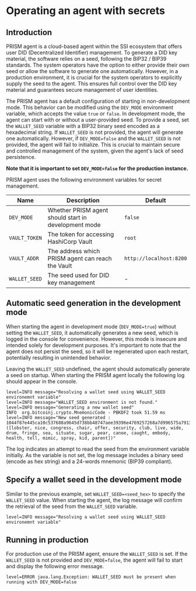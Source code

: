# Operating an agent with secrets

## Introduction

PRISM agent is a cloud-based agent within the SSI ecosystem that offers user
DID (Decentralized Identifier) management. To generate a DID key material,
the software relies on a seed, following the BIP32 / BIP39 standards.
The system operators have the option to either provide their own seed or
allow the software to generate one automatically. However, in a production environment,
it is crucial for the system operators to explicitly supply the seed to the agent.
This ensures full control over the DID key material and guarantees secure management of user identities.

The PRISM agent has a default configuration of starting in non-development mode.
This behavior can be modified using the `DEV_MODE` environment variable,
which accepts the value `true` or `false`.
In development mode, the agent can start with or without a user-provided seed.
To provide a seed, set the `WALLET_SEED` variable with a
BIP32 binary seed encoded as a hexadecimal string.
If `WALLET_SEED` is not provided, the agent will generate one automatically.
However, if `DEV_MODE=false` and the `WALLET_SEED` is not provided,
the agent will fail to initialize. This is crucial to maintain secure
and controlled management of the system, given the agent's lack of seed persistence.

__Note that it is important to set `DEV_MODE=false` for the production instance.__

PRISM agent uses the following environment variables for secret management.

| Name          | Description                                          | Default                 |
|---------------|------------------------------------------------------|-------------------------|
| `DEV_MODE`    | Whether PRISM agent should start in development mode | `false`                 |
| `VAULT_TOKEN` | The token for accessing HashiCorp Vault              | `root`                  |
| `VAULT_ADDR`  | The address which PRISM agent can reach the Vault    | `http://localhost:8200` |
| `WALLET_SEED` | The seed used for DID key management                 | -                       |

## Automatic seed generation in the development mode

When starting the agent in development mode (`DEV_MODE=true`) without setting the `WALLET_SEED`,
it automatically generates a new seed, which is logged in the console for convenience.
However, this mode is insecure and intended solely for development purposes.
It's important to note that the agent does not persist the seed, so it will be regenerated
upon each restart, potentially resulting in unintended behavior.

Leaving the `WALLET_SEED` undefined, the agent should automatically generate a seed on startup.
When starting the PRISM agent locally the following log should appear in the console.

```
level=INFO message="Resolving a wallet seed using WALLET_SEED environemnt variable"
level=INFO message="WALLET_SEED environment is not found."
level=INFO message="Generating a new wallet seed"
INFO  org.bitcoinj.crypto.MnemonicCode - PBKDF2 took 51.59 ms
level=INFO message="New seed generated : 1044f87e445ca10c537688a9645d738bb48747aee39396e4769257268a7d996575a7913028dc30c455b9faec264a66fb7d4f1f46ddda20a9acc04f77113e43cb ([lobster, nice, congress, chair, offer, security, club, live, wide, drum, fringe, sea, situate, sugar, pear, canoe, caught, embody, health, tell, mimic, spray, kid, parent])"
```
The log indicates an attempt to read the seed from the environment variable initially.
As the variable is not set, the log message includes a binary seed (encode as hex string)
and a 24-words mnemonic (BIP39 compliant).

## Specify a wallet seed in the development mode

Similar to the previous example, set `WALLET_SEED=<seed_hex>` to specify the `WALLET_SEED` value.
When starting the agent, the log message will confirm the retrieval of the seed from
the `WALLET_SEED` variable.

```
level=INFO message="Resolving a wallet seed using WALLET_SEED environemnt variable"
```

## Running in production

For production use of the PRISM agent, ensure the `WALLET_SEED` is set.
If the `WALLET_SEED` is not provided and `DEV_MODE=false`, the agent will fail to
start and display the following error message.

```
level=ERROR java.lang.Exception: WALLET_SEED must be present when running with DEV_MODE=false
```
